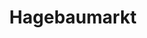 ---
title: "Hagebaumarkt"
url: /hildburghausen/hagebaumarkt-haeselriether-strasse-2/
shop: Baumarkt
---